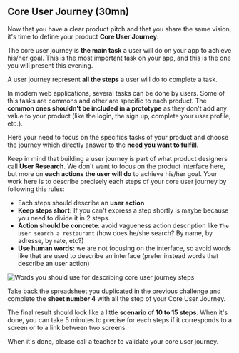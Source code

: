 ## Core User Journey (30mn)

Now that you have a clear product pitch and that you share the same vision, it's time to define your product **Core User Journey**.

The core user journey is **the main task** a user will do on your app to achieve his/her goal. This is the most important task on your app, and this is the one you will present this evening.

A user journey represent **all the steps** a user will do to complete a task.

In modern web applications, several tasks can be done by users. Some of this tasks are commons and other are specific to each product. The **common ones shouldn't be included in a prototype** as they don't add any value to your product (like the login, the sign up, complete your user profile, etc.).

Here your need to focus on the specifics tasks of your product and choose the journey which directly answer to the **need you want to fulfill**.

Keep in mind that building a user journey is part of what product designers call **User Research**. We don't want to focus on the product interface here, but more on **each actions the user will do** to achieve his/her goal. Your work here is to describe precisely each steps of your core user journey by following this rules:

- Each steps should describe an **user action**
- **Keep steps short:** If you can't express a step shortly is maybe because you need to divide it in 2 steps.
- **Action should be concrete**: avoid vagueness action description like `The user search a restaurant` (how does he/she search? By name, by adresse, by rate, etc?)
- **Use human words:** we are not focusing on the interface, so avoid words like that are used to describe an interface (prefer instead words that describe an user action)

![Words you should use for describing core user journey steps](https://raw.githubusercontent.com/lewagon/fullstack-images/master/frontend/pds_core_user_journey.png)

Take back the spreadsheet you duplicated in the previous challenge and complete the **sheet number 4** with all the step of your Core User Journey.

The final result should look like a little **scenario of 10 to 15 steps**. When it's done, you can take 5 minutes to precise for each steps if it corresponds to a screen or to a link between two screens.

When it's done, please call a teacher to validate your core user journey.
